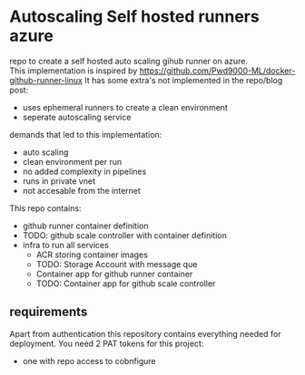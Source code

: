 # Autoscaling Self hosted runners azure

repo to create a self hosted auto scaling gihub runner on azure.  
This implementation is inspired by https://github.com/Pwd9000-ML/docker-github-runner-linux
It has some extra's not implemented in the repo/blog post:
  - uses ephemeral runners to create a clean environment
  - seperate autoscaling service

demands that led to this implementation:
 - auto scaling
 - clean environment per run
 - no added complexity in pipelines
 - runs in private vnet
 - not accesable from the internet

This repo contains:
 - github runner container definition
 - TODO: github scale controller with container definition
 - infra to run all services
   - ACR storing container images
   - TODO: Storage Account with message que
   - Container app for github runner container
   - TODO: Container app for github scale controller 

## requirements

Apart from authentication this repository contains everything needed for deployment.
You need 2 PAT tokens for this project:
 - one with repo access to cobnfigure





